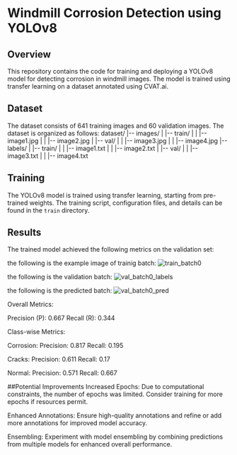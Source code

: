 # Windmill Corrosion Detection using YOLOv8

## Overview

This repository contains the code for training and deploying a YOLOv8 model for detecting corrosion in windmill images. The model is trained using transfer learning on a dataset annotated using CVAT.ai.

## Dataset

The dataset consists of 641 training images and 60 validation images. The dataset is organized as follows:
dataset/
|-- images/
| |-- train/
| | |-- image1.jpg
| | |-- image2.jpg
| |-- val/
| | |-- image3.jpg
| | |-- image4.jpg
|-- labels/
| |-- train/
| | |-- image1.txt
| | |-- image2.txt
| |-- val/
| | |-- image3.txt
| | |-- image4.txt

## Training

The YOLOv8 model is trained using transfer learning, starting from pre-trained weights. The training script, configuration files, and details can be found in the `train` directory.

## Results

The trained model achieved the following metrics on the validation set:

the following is the example image of trainig batch:
![train_batch0](https://github.com/ArnavDobriyal/Windmill/assets/120387628/2cdc5ba6-80dc-496e-a74b-4654ed064054)

the following is the validation batch:
![val_batch0_labels](https://github.com/ArnavDobriyal/Windmill/assets/120387628/35038076-3a4d-46f5-9ee9-3f5abde92b14)

the following is the predicted batch:
![val_batch0_pred](https://github.com/ArnavDobriyal/Windmill/assets/120387628/bedbb868-375c-463a-8265-1e2b40b50da1)

Overall Metrics:

Precision (P): 0.667
Recall (R): 0.344

Class-wise Metrics:

Corrosion:
Precision: 0.817
Recall: 0.195

Cracks:
Precision: 0.611
Recall: 0.17

Normal:
Precision: 0.571
Recall: 0.667


##Potential Improvements
Increased Epochs: Due to computational constraints, the number of epochs was limited. Consider training for more epochs if resources permit.

Enhanced Annotations: Ensure high-quality annotations and refine or add more annotations for improved model accuracy.

Ensembling: Experiment with model ensembling by combining predictions from multiple models for enhanced overall performance.





 
